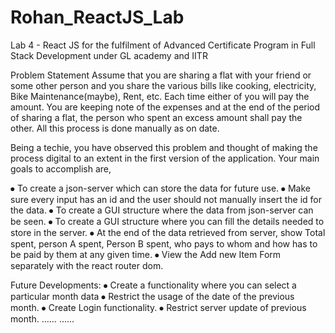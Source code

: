 # Rohan_ReactJS_Lab
Lab 4 - React JS for the fulfilment of Advanced Certificate Program in Full Stack Development under GL academy and IITR

Problem Statement 
Assume that you are sharing a flat with your friend or some other person and you share the various bills like cooking, electricity, Bike Maintenance(maybe), Rent, etc. Each time either of you will pay the amount. You are keeping note of the expenses and at the end of the period of sharing a flat, the person who spent an excess amount shall pay the other. All this process is done manually as on date.

Being a techie, you have observed this problem and thought of making the process digital to an extent in the first version of the application. Your main goals to accomplish are,

⦁	To create a json-server which can store the data for future use.
⦁	Make sure every input has an id and the user should not manually insert the id for the data.
⦁	To create a GUI structure where the data from json-server can be seen.
⦁	To create a GUI structure where you can fill the details needed to store in the server.
⦁	At the end of the data retrieved from server, show Total spent, person A spent, Person B spent, who pays to whom and how has to be paid by them at any given time.
⦁	View the Add new Item Form separately with the react router dom.


Future Developments: 
⦁	Create a functionality where you can select a particular month data
⦁	Restrict the usage of the date of the previous month.
⦁	Create Login functionality. 
⦁	Restrict server update of previous month.
	……
	……

